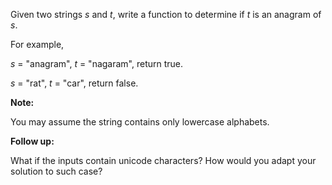 
Given two strings *s* and *t*, write a function to determine if *t* is an anagram of *s*.

For example,<br>
*s* = "anagram", *t* = "nagaram", return true.<br>
*s* = "rat", *t* = "car", return false.


**Note:**<br>
You may assume the string contains only lowercase alphabets.

**Follow up:**<br>
What if the inputs contain unicode characters? How would you adapt your solution to such case?
